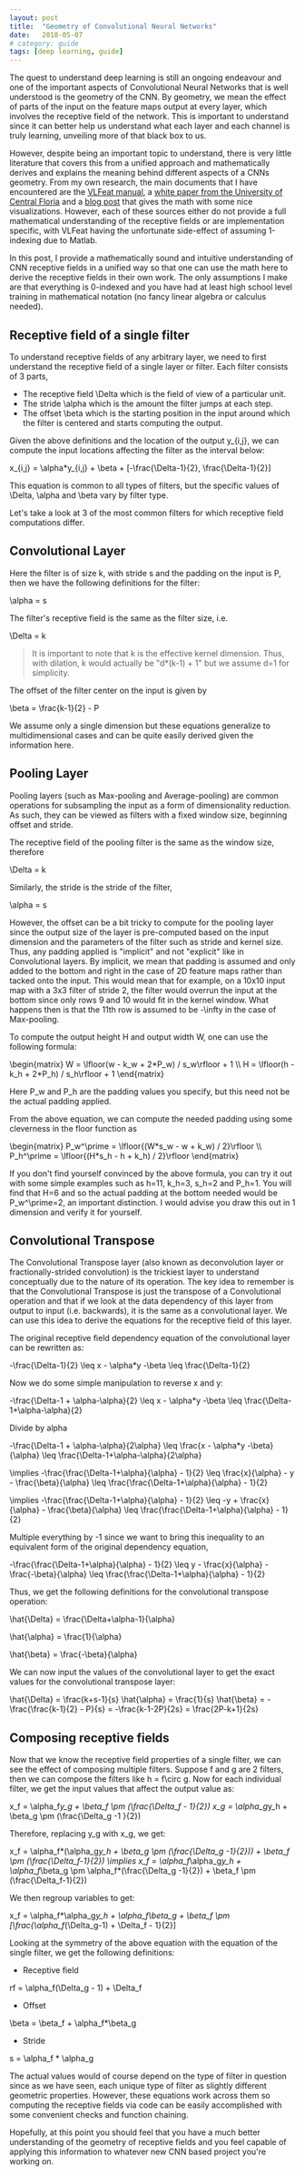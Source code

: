 ```yaml
---
layout: post
title:  "Geometry of Convolutional Neural Networks"
date:   2018-05-07
# category: guide
tags: [deep learning, guide]
---
```


The quest to understand deep learning is still an ongoing endeavour and one of the important aspects of Convolutional Neural Networks that is well understood is the geometry of the CNN. By geometry, we mean the effect of parts of the input on the feature maps output at every layer, which involves the receptive field of the network. This is important to understand since it can better help us understand what each layer and each channel is truly learning, unveiling more of that black box to us.

However, despite being an important topic to understand, there is very little literature that covers this from a unified approach and mathematically derives and explains the meaning behind different aspects of a CNNs geometry. From my own research, the main documents that I have encountered are the [VLFeat manual][1], a [ white paper from the University of Central Floria][2] and a [blog post][3] that gives the math with some nice visualizations. However, each of these sources either do not provide a full mathematical understanding of the receptive fields or are implementation specific, with VLFeat having the unfortunate side-effect of assuming 1-indexing due to Matlab.

In this post, I provide a mathematically sound and intuitive understanding of CNN receptive fields in a unified way so that one can use the math here to derive the receptive fields in their own work. The only assumptions I make are that everything is 0-indexed and you have had at least high school level training in mathematical notation (no fancy linear algebra or calculus needed).

## Receptive field of a single filter

To understand receptive fields of any arbitrary layer, we need to first understand the receptive field of a single layer or filter. Each filter consists of 3 parts, 

- The receptive field <latex>\Delta</latex> which is the field of view of a particular unit.
- The stride <latex>\alpha</latex> which is the amount the filter jumps at each step.
- The offset <latex>\beta</latex> which is the starting position in the input around which the filter is centered and starts computing the output.

Given the above definitions and the location of the output <latex>y_{i,j}</latex>, we can compute the input locations affecting the filter as the interval below:

<latex-block> x_{i,j} = \alpha*y_{i,j} + \beta + [-\frac{\Delta-1}{2}, \frac{\Delta-1}{2}] </latex-block>

This equation is common to all types of filters, but the specific values of <latex>\Delta</latex>, <latex>\alpha</latex> and <latex>\beta</latex> vary by filter type.

Let's take a look at 3 of the most common filters for which receptive field computations differ.

## Convolutional Layer

Here the filter is of size <latex>k</latex>, with stride <latex>s</latex> and the padding on the input is <latex>P</latex>, then we have the following definitions for the filter:

<latex-block> \alpha = s </latex-block>

The filter's receptive field is the same as the filter size, i.e. 

<latex-block> \Delta = k </latex-block>

>It is important to note that <latex>k</latex> is the effective kernel dimension. Thus, with dilation, <latex>k</latex> would actually be "<latex>d*(k-1) + 1</latex>" but we assume <latex>d=1</latex> for simplicity. 

The offset of the filter center on the input is given by 

<latex-block>\beta = \frac{k-1}{2} - P </latex-block>

We assume only a single dimension but these equations generalize to multidimensional cases and can be quite easily derived given the information here.

## Pooling Layer

Pooling layers (such as Max-pooling and Average-pooling) are common operations for subsampling the input as a form of dimensionality reduction. As such, they can be viewed as filters with a fixed window size, beginning offset and stride.

The receptive field of the pooling filter is the same as the window size, therefore 

<latex-block>\Delta = k</latex-block>

Similarly, the stride is the stride of the filter, 

<latex-block> \alpha = s </latex-block>

However, the offset can be a bit tricky to compute for the pooling layer since the output size of the layer is pre-computed based on the input dimension and the parameters of the filter such as stride and kernel size. Thus, any padding applied is "implicit" and not "explicit" like in Convolutional layers. By implicit, we mean that padding is assumed and only added to the bottom and right in the case of 2D feature maps rather than tacked onto the input. This would mean that for example, on a 10x10 input map with a 3x3 filter of stride 2, the filter would overrun the input at the bottom since only rows 9 and 10 would fit in the kernel window. What happens then is that the 11th row is assumed to be <latex>-\infty</latex> in the case of Max-pooling.

To compute the output height <latex>H</latex> and output width <latex>W</latex>, one can use the following formula:

<latex-block>
\begin{matrix}
W = \lfloor(w - k_w + 2*P_w) / s_w\rfloor + 1 \\
H = \lfloor(h - k_h + 2*P_h) / s_h\rfloor + 1 
\end{matrix}
</latex-block>

Here <latex>P_w</latex> and <latex>P_h</latex> are the padding values you specify, but this need not be the actual padding applied.

From the above equation, we can compute the needed padding using some cleverness in the floor function as

<latex-block> 
\begin{matrix}
P_w^\prime = \lfloor{(W*s_w - w + k_w) / 2}\rfloor \\
P_h^\prime = \lfloor{(H*s_h - h + k_h) / 2}\rfloor
\end{matrix}
</latex-block>

If you don't find yourself convinced by the above formula, you can try it out with some simple examples such as <latex>h=11</latex>, <latex>k_h=3</latex>, <latex>s_h=2</latex> and <latex>P_h=1</latex>. You will find that <latex>H=6</latex> and so the actual padding at the bottom needed would be <latex>P_w^\prime=2</latex>, an important distinction. I would advise you draw this out in 1 dimension and verify it for yourself.

## Convolutional Transpose

The Convolutional Transpose layer (also known as deconvolution layer or fractionally-strided convolution) is the trickiest layer to understand conceptually due to the nature of its operation. The key idea to remember is that the Convolutional Transpose is just the transpose of a Convolutional operation and that if we look at the data dependency of this layer from output to input (i.e. backwards), it is the same as a convolutional layer. We can use this idea to derive the equations for the receptive field of this layer.

The original receptive field dependency equation of the convolutional layer can be rewritten as:

<latex-block> -\frac{\Delta-1}{2} \leq x - \alpha*y -\beta \leq \frac{\Delta-1}{2} </latex-block>

Now we do some simple manipulation to reverse <latex>x</latex> and <latex>y</latex>:

<latex-block> -\frac{\Delta-1 + \alpha-\alpha}{2} \leq x - \alpha*y -\beta \leq \frac{\Delta-1+\alpha-\alpha}{2} </latex-block>

Divide by <latex>alpha</latex>

<latex-block> -\frac{\Delta-1 + \alpha-\alpha}{2\alpha} \leq \frac{x - \alpha*y -\beta}{\alpha} \leq \frac{\Delta-1+\alpha-\alpha}{2\alpha} </latex-block>

<latex-block> \implies -\frac{\frac{\Delta-1+\alpha}{\alpha} - 1}{2} \leq \frac{x}{\alpha} - y - \frac{\beta}{\alpha} \leq \frac{\frac{\Delta-1+\alpha}{\alpha} - 1}{2} </latex-block>

<latex-block> \implies -\frac{\frac{\Delta-1+\alpha}{\alpha} - 1}{2} \leq -y + \frac{x}{\alpha} - \frac{\beta}{\alpha} \leq \frac{\frac{\Delta-1+\alpha}{\alpha} - 1}{2} </latex-block>

Multiple everything by -1 since we want to bring this inequality to an equivalent form of the original dependency equation,

<latex-block> -\frac{\frac{\Delta-1+\alpha}{\alpha} - 1}{2} \leq y - \frac{x}{\alpha} - \frac{-\beta}{\alpha} \leq \frac{\frac{\Delta-1+\alpha}{\alpha} - 1}{2} </latex-block>

Thus, we get the following definitions for the convolutional transpose operation:

<latex-block> \hat{\Delta} = \frac{\Delta+\alpha-1}{\alpha}</latex-block>

<latex-block> \hat{\alpha} = \frac{1}{\alpha} </latex-block>

<latex-block> \hat{\beta} = \frac{-\beta}{\alpha} </latex-block>

We can now input the values of the convolutional layer to get the exact values for the convolutional transpose layer:

<latex-block> \hat{\Delta} = \frac{k+s-1}{s} </latex-block>
<latex-block> \hat{\alpha} = \frac{1}{s} </latex-block>
<latex-block> \hat{\beta} = -\frac{\frac{k-1}{2} - P}{s} = -\frac{k-1-2P}{2s} = \frac{2P-k+1}{2s} </latex-block>


## Composing receptive fields

Now that we know the receptive field properties of a single filter, we can see the effect of composing multiple filters. Suppose <latex>f</latex> and <latex>g</latex> are 2 filters, then we can compose the filters like <latex>h = f\circ g</latex>. Now for each individual filter, we get the input values that affect the output value as:

<latex-block> x_f = \alpha_f*y_g + \beta_f \pm (\frac{\Delta_f - 1}{2}) </latex-block>
<latex-block> x_g = \alpha_g*y_h + \beta_g \pm (\frac{\Delta_g -1 }{2})</latex-block>

Therefore, replacing <latex>y_g</latex> with <latex>x_g</latex>, we get:

<latex-block> x_f = \alpha_f*(\alpha_g*y_h + \beta_g \pm (\frac{\Delta_g -1}{2})) + \beta_f \pm (\frac{\Delta_f-1}{2}) </latex-block>
<latex-block> \implies x_f = \alpha_f*\alpha_g*y_h + \alpha_f*\beta_g \pm \alpha_f*(\frac{\Delta_g -1}{2}) + \beta_f \pm (\frac{\Delta_f-1}{2}) </latex-block>

We then regroup variables to get:

<latex-block> x_f = \alpha_f*\alpha_g*y_h + \alpha_f\beta_g + \beta_f \pm [\frac{\alpha_f*(\Delta_g-1) + \Delta_f - 1}{2}]</latex-block>

Looking at the symmetry of the above equation with the equation of the single filter, we get the following definitions:

- Receptive field

<latex-block> rf = \alpha_f(\Delta_g - 1) + \Delta_f </latex-block>

- Offset

<latex-block> \beta = \beta_f + \alpha_f*\beta_g</latex-block>

- Stride

<latex-block> s = \alpha_f * \alpha_g </latex-block>

The actual values would of course depend on the type of filter in question since as we have seen, each unique type of filter as slightly different geometric properties. However, these equations work across them so computing the receptive fields via code can be easily accomplished with some convenient checks and function chaining.

Hopefully, at this point you should feel that you have a much better understanding of the geometry of receptive fields and you feel capable of applying this information to whatever new CNN based project you're working on.

[1]: http://www.vlfeat.org/matconvnet/matconvnet-manual.pdf
[2]: https://arxiv.org/abs/1705.07049
[3]: https://medium.com/mlreview/a-guide-to-receptive-field-arithmetic-for-convolutional-neural-networks-e0f514068807